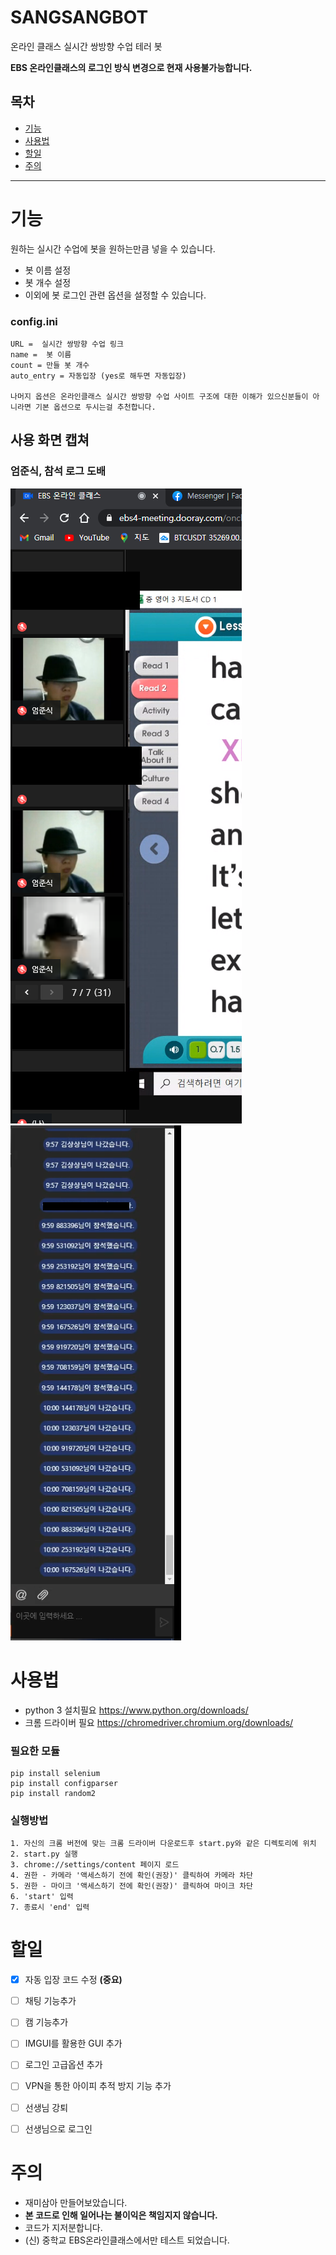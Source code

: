 # SANGSANGBOT
온라인 클래스 실시간 쌍방향 수업 테러 봇


**EBS 온라인클래스의 로그인 방식 변경으로 현재 사용불가능합니다.**


## 목차

- [기능](#기능)
- [사용법](#사용법)
- [할일](#할일)
- [주의](#주의)

----

# 기능

원하는 실시간 수업에 봇을 원하는만큼 넣을 수 있습니다.

- 봇 이름 설정
- 봇 개수 설정
- 이외에 봇 로그인 관련 옵션을 설정할 수 있습니다.

### config.ini
	URL =  실시간 쌍방향 수업 링크
	name =  봇 이름
	count = 만들 봇 개수
	auto_entry = 자동입장 (yes로 해두면 자동입장)
  
	나머지 옵션은 온라인클래스 실시간 쌍방향 수업 사이트 구조에 대한 이해가 있으신분들이 아니라면 기본 옵션으로 두시는걸 추천합니다.
	
## 사용 화면 캡쳐

### 엄준식, 참석 로그 도배
![preview](엄준식.PNG) ![preview](참석%20도배.png)

# 사용법

- python 3 설치필요 https://www.python.org/downloads/
- 크롬 드라이버 필요 https://chromedriver.chromium.org/downloads/

### 필요한 모듈
	pip install selenium
	pip install configparser
	pip install random2
	
### 실행방법
	1. 자신의 크롬 버전에 맞는 크롬 드라이버 다운로드후 start.py와 같은 디렉토리에 위치
	2. start.py 실행
	3. chrome://settings/content 페이지 로드
	4. 권한 - 카메라 '액세스하기 전에 확인(권장)' 클릭하여 카메라 차단
	5. 권한 - 마이크 '액세스하기 전에 확인(권장)' 클릭하여 마이크 차단
	6. 'start' 입력
	7. 종료시 'end' 입력


# 할일

- [X] 자동 입장 코드 수정 **(중요)**
- [ ] 채팅 기능추가
- [ ] 캠 기능추가
- [ ] IMGUI를 활용한 GUI 추가
- [ ] 로그인 고급옵션 추가
- [ ] VPN을 통한 아이피 추적 방지 기능 추가

- [ ] 선생님 강퇴
- [ ] 선생님으로 로그인

# 주의

- 재미삼아 만들어보았습니다.
- **본 코드로 인해 일어나는 불이익은 책임지지 않습니다.**
- 코드가 지저분합니다.
- (신) 중학교 EBS온라인클래스에서만 테스트 되었습니다.
